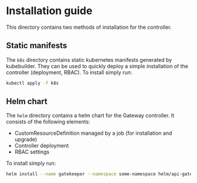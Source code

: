 # Installation guide

This directory contains two methods of installation for the controller. 

## Static manifests
The `k8s` directory contains static kubernetes manifests generated by kubebuilder. They can be used to quickly deploy a simple installation of the controller (deployment, RBAC). 
To install simply run:

```bash
kubectl apply -f k8s
```

## Helm chart
The `helm` directory contains a helm chart for the Gateway controller. It consists of the following elements:
- CustomResourceDefinition managed by a job (for installation and upgrade)
- Controller deployment
- RBAC settings

To install simply run:

```bash
helm install --name gatekeeper --namespace some-namespace helm/api-gateway
```
